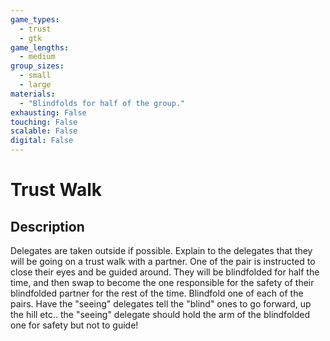 ```yaml
---
game_types:
  - trust
  - gtk
game_lengths:
  - medium
group_sizes:
  - small
  - large
materials:
  - "Blindfolds for half of the group."
exhausting: False
touching: False
scalable: False
digital: False
---
```

# Trust Walk

## Description
Delegates are taken outside if possible. Explain to the delegates that they will be going on a trust walk with a partner. One of the pair is instructed to close their eyes and be guided around. They will be blindfolded for half the time, and then swap to become the one responsible for the safety of their blindfolded partner for the rest of the time. Blindfold one of each of the pairs. Have the "seeing" delegates tell the "blind" ones to go forward, up the hill etc.. the "seeing" delegate should hold the arm of the blindfolded one for safety but not to guide!
